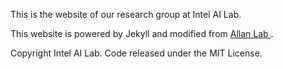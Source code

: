
This is the website of our research group at Intel AI Lab.

This website is powered by Jekyll and modified from <a href="https://www.allanlab.org/"> Allan Lab </a>.


Copyright Intel AI Lab. Code released under the MIT License.

